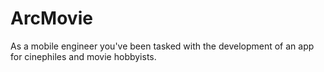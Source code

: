 # ArcMovie
As a mobile engineer you've been tasked with the development of an app for cinephiles and movie hobbyists.
